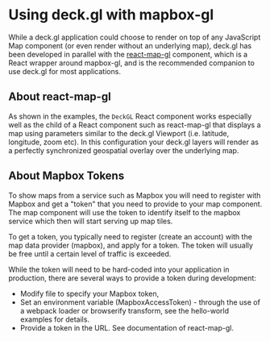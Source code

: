 # Using deck.gl with mapbox-gl

While a deck.gl application could choose to render on top of any JavaScript
Map component (or even render without an underlying map),
deck.gl has been developed in parallel with
the [react-map-gl](https://uber.github.io/react-map-gl/#/) component,
which is a React wrapper around mapbox-gl, and is the recommended companion
to use deck.gl for most applications.

## About react-map-gl

As shown in the examples, the `DeckGL` React component works especially
well as the child of a React component such as react-map-gl that displays
a map using parameters similar to the deck.gl Viewport (i.e. latitude,
longitude, zoom etc). In this configuration your deck.gl layers will
render as a perfectly synchronized geospatial overlay over the underlying map.

## About Mapbox Tokens

To show maps from a service such as Mapbox you will need to register with
Mapbox and get a "token" that you need to provide to your map component.
The map component will use the token to identify itself to the mapbox service
which then will start serving up map tiles.

To get a token, you typically need to register (create an account)
with the map data provider (mapbox), and apply for a token.
The token will usually be free until a certain level of traffic is exceeded.

While the token will need to be hard-coded into your application in
production, there are several ways to provide a token during development:
* Modify file to specify your Mapbox token,
* Set an environment variable (MapboxAccessToken) - through the use of a
  webpack loader or browserify transform, see the hello-world examples
  for details.
* Provide a token in the URL. See documentation of react-map-gl.

